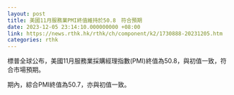```yaml
---
layout: post
title: 美國11月服務業PMI終值維持於50.8　符合預期
date: 2023-12-05 23:14:10.000000000 +08:00
link: https://news.rthk.hk/rthk/ch/component/k2/1730888-20231205.htm
categories: rthk
---
```


標普全球公布，美國11月服務業採購經理指數(PMI)終值為50.8，與初值一致，符合市場預期。

期內，綜合PMI終值為50.7，亦與初值一致。
